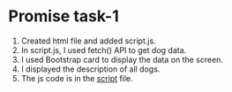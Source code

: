 # Promise task-1

1. Created html file and added script.js.
2. In script.js, I used fetch() API to get dog data.
3. I used Bootstrap card to display the data on the screen.
4. I displayed the description of all dogs.
5. The js code is in the [script](./script.js) file.